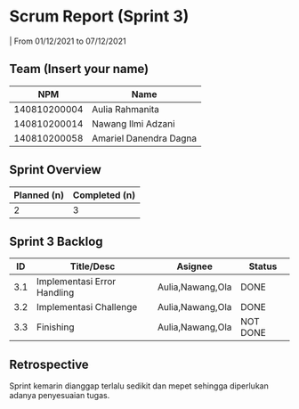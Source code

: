 # Scrum Report (Sprint 3)
| From 01/12/2021 to 07/12/2021

## Team (Insert your name)
| NPM           | Name                   |
| ------------- |------------------------|
| 140810200004  | Aulia Rahmanita        |
| 140810200014  | Nawang Ilmi Adzani     |
| 140810200058  | Amariel Danendra Dagna |

## Sprint Overview
| Planned (n)   | Completed (n) |
| ------------- |-------------- |
| 2             | 3             |

## Sprint 3 Backlog

| ID  | Title/Desc | Asignee | Status |
| --- | ---------- | ------- | ------ |
| 3.1 | Implementasi Error Handling | Aulia,Nawang,Ola | DONE |
| 3.2 | Implementasi Challenge  | Aulia,Nawang,Ola | DONE |
| 3.3 | Finishing  | Aulia,Nawang,Ola | NOT DONE |

## Retrospective 

Sprint kemarin dianggap terlalu sedikit dan mepet sehingga diperlukan adanya penyesuaian tugas.

